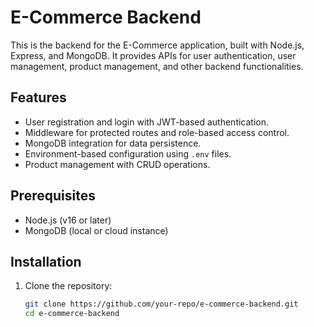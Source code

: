 # E-Commerce Backend

This is the backend for the E-Commerce application, built with Node.js, Express, and MongoDB. It provides APIs for user authentication, user management, product management, and other backend functionalities.

## Features

- User registration and login with JWT-based authentication.
- Middleware for protected routes and role-based access control.
- MongoDB integration for data persistence.
- Environment-based configuration using `.env` files.
- Product management with CRUD operations.

## Prerequisites

- Node.js (v16 or later)
- MongoDB (local or cloud instance)

## Installation

1. Clone the repository:

   ```bash
   git clone https://github.com/your-repo/e-commerce-backend.git
   cd e-commerce-backend

   